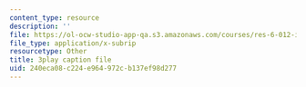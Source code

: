 ```yaml
---
content_type: resource
description: ''
file: https://ol-ocw-studio-app-qa.s3.amazonaws.com/courses/res-6-012-introduction-to-probability-spring-2018/240eca08c224e964972cb137ef98d277_SgM16HNeC3o.srt
file_type: application/x-subrip
resourcetype: Other
title: 3play caption file
uid: 240eca08-c224-e964-972c-b137ef98d277
---
```

